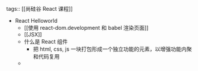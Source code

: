 tags:: [[尚硅谷 React 课程]]

- React Helloworld
	- [[使用 react-dom.development 和 babel 渲染页面]]
	- [[JSX]]
	- 什么是 React 组件
		- 把 html, css, js 一块打包形成一个独立功能的元素，以增强功能内聚和代码复用
	-